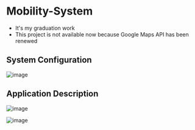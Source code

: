 # Mobility-System
- It's my graduation work
- This project is not available now because Google Maps API has been renewed

## System Configuration
![image](https://user-images.githubusercontent.com/53115254/93463949-6d3b5d00-f923-11ea-8718-34a16d0a86d0.png)


## Application Description
![image](https://user-images.githubusercontent.com/53115254/93464892-eedfba80-f924-11ea-9009-87bdb3389df2.png)

![image](https://user-images.githubusercontent.com/53115254/93465003-20588600-f925-11ea-9804-6b5b323e430f.png)
